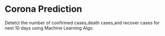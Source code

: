 # Corona Prediction

Detetct the number of confirmed cases,death cases,and recover cases for next 10 days
using Machine Learning Algo.
